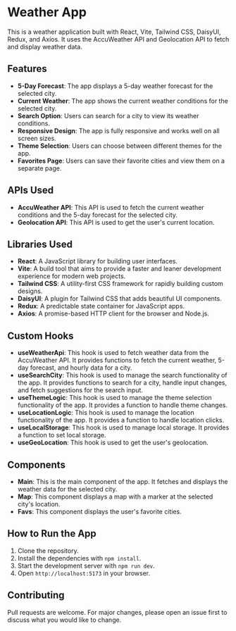 # Weather App

This is a weather application built with React, Vite, Tailwind CSS, DaisyUI, Redux, and Axios. It uses the AccuWeather API and Geolocation API to fetch and display weather data.

## Features

- **5-Day Forecast**: The app displays a 5-day weather forecast for the selected city.
- **Current Weather**: The app shows the current weather conditions for the selected city.
- **Search Option**: Users can search for a city to view its weather conditions.
- **Responsive Design**: The app is fully responsive and works well on all screen sizes.
- **Theme Selection**: Users can choose between different themes for the app.
- **Favorites Page**: Users can save their favorite cities and view them on a separate page.

## APIs Used

- **AccuWeather API**: This API is used to fetch the current weather conditions and the 5-day forecast for the selected city.
- **Geolocation API**: This API is used to get the user's current location.

## Libraries Used

- **React**: A JavaScript library for building user interfaces.
- **Vite**: A build tool that aims to provide a faster and leaner development experience for modern web projects.
- **Tailwind CSS**: A utility-first CSS framework for rapidly building custom designs.
- **DaisyUI**: A plugin for Tailwind CSS that adds beautiful UI components.
- **Redux**: A predictable state container for JavaScript apps.
- **Axios**: A promise-based HTTP client for the browser and Node.js.

## Custom Hooks

- **useWeatherApi**: This hook is used to fetch weather data from the AccuWeather API. It provides functions to fetch the current weather, 5-day forecast, and hourly data for a city.
- **useSearchCity**: This hook is used to manage the search functionality of the app. It provides functions to search for a city, handle input changes, and fetch suggestions for the search input.
- **useThemeLogic**: This hook is used to manage the theme selection functionality of the app. It provides a function to handle theme changes.
- **useLocationLogic**: This hook is used to manage the location functionality of the app. It provides a function to handle location clicks.
- **useLocalStorage**: This hook is used to manage local storage. It provides a function to set local storage.
- **useGeoLocation**: This hook is used to get the user's geolocation.

## Components

- **Main**: This is the main component of the app. It fetches and displays the weather data for the selected city.
- **Map**: This component displays a map with a marker at the selected city's location.
- **Favs**: This component displays the user's favorite cities.

## How to Run the App

1. Clone the repository.
2. Install the dependencies with `npm install`.
3. Start the development server with `npm run dev`.
4. Open `http://localhost:5173` in your browser.

## Contributing

Pull requests are welcome. For major changes, please open an issue first to discuss what you would like to change.


